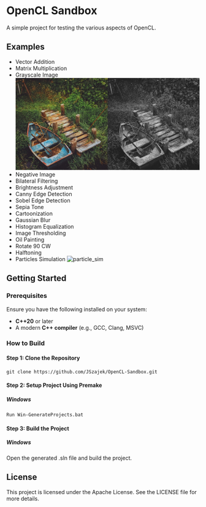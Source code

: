 # **OpenCL Sandbox**
A simple project for testing the various aspects of OpenCL.

## **Examples**
- Vector Addition
- Matrix Multiplication
- Grayscale Image
![grayscale](/OutputExamples/Grayscale_Image.png)
- Negative Image
- Bilateral Filtering
- Brightness Adjustment
- Canny Edge Detection
- Sobel Edge Detection
- Sepia Tone
- Cartoonization
- Gaussian Blur
- Histogram Equalization
- Image Thresholding
- Oil Painting
- Rotate 90 CW
- Halftoning
- Particles Simulation
  ![particle_sim](https://github.com/JSzajek/OpenCL-Sandbox/tree/main/OutputExamples/Particles_Sim.gif)


## **Getting Started**

### **Prerequisites**
Ensure you have the following installed on your system:
- **C++20** or later
- A modern **C++ compiler** (e.g., GCC, Clang, MSVC)

### **How to Build**
#### **Step 1: Clone the Repository**
```
git clone https://github.com/JSzajek/OpenCL-Sandbox.git
```

#### **Step 2: Setup Project Using Premake**
##### **Windows**
```
Run Win-GenerateProjects.bat
```

#### **Step 3: Build the Project**
##### **Windows**
Open the generated .sln file and build the project.

## **License**
This project is licensed under the Apache License. See the LICENSE file for more details.